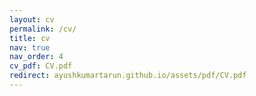 ```yaml
---
layout: cv
permalink: /cv/
title: cv
nav: true
nav_order: 4
cv_pdf: CV.pdf
redirect: ayushkumartarun.github.io/assets/pdf/CV.pdf
---
```

